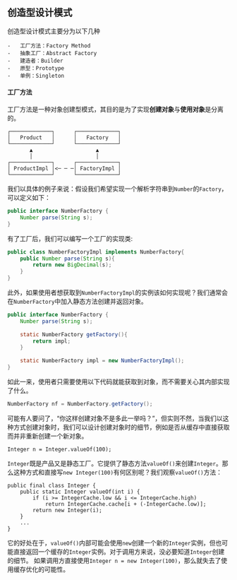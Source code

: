 ## 创造型设计模式
创造型设计模式主要分为以下几种
```text
-   工厂方法：Factory Method
-   抽象工厂：Abstract Factory
-   建造者：Builder
-   原型：Prototype
-   单例：Singleton
```

#### 工厂方法
工厂方法是一种对象创建型模式，其目的是为了实现**创建对象**与**使用对象**是分离的。

```ascii
┌─────────────┐      ┌─────────────┐
│   Product   │      │   Factory   │
└─────────────┘      └─────────────┘
       ▲                    ▲
       │                    │
┌─────────────┐      ┌─────────────┐
│ ProductImpl │<─ ─ ─│ FactoryImpl │
└─────────────┘      └─────────────┘
```
我们以具体的例子来说：假设我们希望实现一个解析字符串到`Number`的`Factory`，可以定义如下：
```java
public interface NumberFactory {
	Number parse(String s);
}
```

有了工厂后，我们可以编写一个工厂的实现类:
```java
public class NumberFactoryImpl implements NumberFactory{
	public Number parse(String s){
		return new BigDecimal(s);
	}
}
```

此外，如果使用者想获取到`NumberFactoryImpl`的实例该如何实现呢？我们通常会在`NumberFactory`中加入静态方法创建并返回对象。
```java
public interface NumberFactory {
	Number parse(String s);
	
	static NumberFactory getFactory(){
		return impl;
	}
	
	static NumberFactory impl = new NumberFactoryImpl();
}
```

如此一来，使用者只需要使用以下代码就能获取到对象，而不需要关心其内部实现了什么。
```java
NumberFactory nf = NumberFactory.getFactory();
```

可能有人要问了，“你这样创建对象不是多此一举吗？”，但实则不然，当我们以这种方式创建对象时，我们可以设计创建对象时的细节，例如是否从缓存中直接获取而并非重新创建一个新对象。

```
Integer n = Integer.valueOf(100);
```

`Integer`既是产品又是静态工厂。它提供了静态方法`valueOf()`来创建`Integer`。那么这种方式和直接写`new Integer(100)`有何区别呢？我们观察`valueOf()`方法：

```
public final class Integer {
    public static Integer valueOf(int i) {
        if (i >= IntegerCache.low && i <= IntegerCache.high)
            return IntegerCache.cache[i + (-IntegerCache.low)];
        return new Integer(i);
    }
    ...
}
```

它的好处在于，`valueOf()`内部可能会使用`new`创建一个新的`Integer`实例，但也可能直接返回一个缓存的`Integer`实例。对于调用方来说，没必要知道`Integer`创建的细节。
如果调用方直接使用`Integer n = new Integer(100)`，那么就失去了使用缓存优化的可能性。